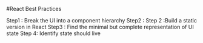#React Best Practices

Step1 : Break the UI into a component hierarchy
Step2 : Step 2 :Build a static version in React
Step3 : Find the minimal but complete representation of UI state
Step 4: Identify state should live
